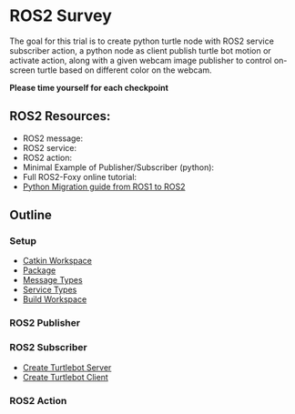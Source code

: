 # ROS2 Survey
The goal for this trial is to create python turtle node with ROS2 service subscriber action, a python node as client publish turtle bot motion or activate action, along with a given webcam image publisher to control on-screen turtle based on different color on the webcam.

**Please time yourself for each checkpoint**

## ROS2 Resources:
* ROS2 message:
* ROS2 service:
* ROS2 action:
* Minimal Example of Publisher/Subscriber (python):
* Full ROS2-Foxy online tutorial: 
* [Python Migration guide from ROS1 to ROS2](https://docs.ros.org/en/foxy/Contributing/Migration-Guide-Python.html)

## Outline
### Setup
* [Catkin Workspace](#catkin-workspace)
* [Package](#package)
* [Message Types](#message-types)
* [Service Types](#service-types)
* [Build Workspace](#build-workspace)
### ROS2 Publisher
### ROS2 Subscriber
* [Create Turtlebot Server](#create-turtlebot-server)
* [Create Turtlebot Client](#create-turtlebot-client)
### ROS2 Action

